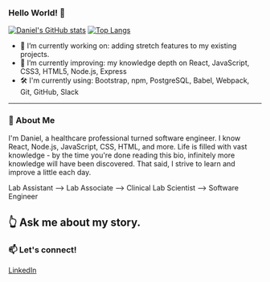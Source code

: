 ### Hello World! 👋
[![Daniel's GitHub stats](https://github-readme-stats.vercel.app/api?username=thedanielyeh&show_icons=true&theme=dark)](https://github.com/thedanielyeh/github-readme-stats)
[![Top Langs](https://github-readme-stats.vercel.app/api/top-langs/?username=thedanielyeh&layout=compact&show_icons=true&theme=dark)](https://github.com/thedanielyeh/github-readme-stats)

- 🔭 I’m currently working on: adding stretch features to my existing projects.
- 🌱 I’m currently improving: my knowledge depth on React, JavaScript, CSS3, HTML5, Node.js, Express
- 🛠 I'm currently using: Bootstrap, npm, PostgreSQL, Babel, Webpack, Git, GitHub, Slack
---
### 💬 About Me

I'm Daniel, a healthcare professional turned software engineer. I know React, Node.js, JavaScript, CSS, HTML, and more. Life is filled with vast knowledge - by the time you're done reading this bio, infinitely more knowledge will have been discovered. That said, I strive to learn and improve a little each day.

Lab Assistant --> Lab Associate --> Clinical Lab Scientist --> Software Engineer

👆 Ask me about my story.
---
### 📫 Let's connect!

<a href="https://www.linkedin.com/in/the-daniel-yeh/">LinkedIn</a>
<!--
**theDanielYeh/theDanielYeh** is a ✨ _special_ ✨ repository because its `README.md` (this file) appears on your GitHub profile.

Here are some ideas to get you started:

- 🔭 I’m currently working on ...
- 🌱 I’m currently learning ...
- 👯 I’m looking to collaborate on ...
- 🤔 I’m looking for help with ...
- 💬 Ask me about ...
- 📫 How to reach me: ...
- 😄 Pronouns: ...
- ⚡ Fun fact: ...
-->
